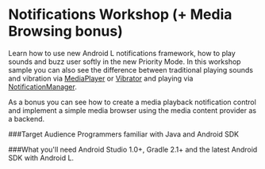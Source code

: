 Notifications Workshop (+ Media Browsing bonus)
======================
Learn how to use new Android L notifications framework, how to play sounds and 
buzz user softly in the new Priority Mode. In this workshop sample you can also
see the difference between traditional playing sounds and vibration via [MediaPlayer](https://developer.android.com/reference/android/media/MediaPlayer.html)
or [Vibrator](https://developer.android.com/reference/android/os/Vibrator.html) and playing via [NotificationManager](https://developer.android.com/reference/android/app/NotificationManager.html).

As a bonus you can see how to create a media playback notification control and implement a simple media browser 
using the media content provider as a backend.

###Target Audience
  Programmers familiar with Java and Android SDK
  
###What you'll need
  Android Studio 1.0+, Gradle 2.1+ and the latest Android SDK with Android L.
